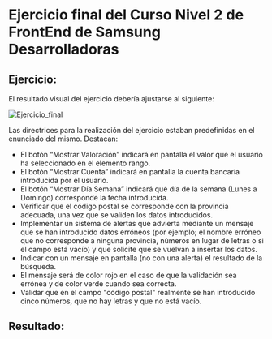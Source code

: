 # Ejercicio final del Curso Nivel 2 de FrontEnd de Samsung Desarrolladoras

## Ejercicio:
El resultado visual del ejercicio debería ajustarse al siguiente:

![Ejercicio_final](https://i.ibb.co/HpD8xry/Imagen-Actividad-Final1.jpg)

Las directrices para la realización del ejercicio estaban predefinidas en el enunciado del mismo. Destacan:

- El botón “Mostrar Valoración” indicará en pantalla el valor que el usuario ha seleccionado en el elemento rango.
- El botón “Mostrar Cuenta” indicará en pantalla la cuenta bancaria introducida por el usuario.
- El botón “Mostrar Día Semana” indicará qué día de la semana (Lunes a Domingo) corresponde la fecha introducida.
- Verificar que el código postal se corresponde con la provincia adecuada, una vez que se validen los datos introducidos.
- Implementar un sistema de alertas que advierta mediante un mensaje que se han introducido datos erróneos (por ejemplo; el nombre erróneo que no corresponde a ninguna provincia, números en lugar de letras o si el campo está vacío) y que solicite que se vuelvan a insertar los datos.
- Indicar con un mensaje en pantalla (no con una alerta) el resultado de la búsqueda.
- El mensaje será de color rojo en el caso de que la validación sea errónea y de color verde cuando sea correcta.
- Validar que en el campo "código postal" realmente se han introducido cinco números, que no hay letras y que no está vacío.


## Resultado:

![]()

